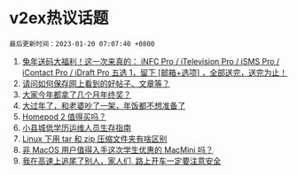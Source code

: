 # v2ex热议话题

`最后更新时间：2023-01-20 07:07:40 +0800`

1. [兔年送码大福利！这一次来真的： iNFC Pro / iTelevision Pro / iSMS Pro / iContact Pro / iDraft Pro 五选 1，留下 [邮箱+选项] ，全部送完，送完为止！](https://www.v2ex.com/t/909811)
1. [请问如何保存网上看到的好帖子、文章等？](https://www.v2ex.com/t/909823)
1. [大家今年都拿了几个月年终奖？](https://www.v2ex.com/t/909860)
1. [大过年了，和老婆吵了一架，年饭都不想准备了](https://www.v2ex.com/t/909948)
1. [Homepod 2 值得买吗？](https://www.v2ex.com/t/909814)
1. [小县城低学历运维人员生存指南](https://www.v2ex.com/t/909824)
1. [Linux 下用 tar 和 zip 压缩文件夹有啥区别](https://www.v2ex.com/t/909851)
1. [非 MacOS 用户值得入手这次学生优惠的 MacMini 吗？](https://www.v2ex.com/t/909914)
1. [我在高速上追尾了别人，家人们, 路上开车一定要注意安全](https://www.v2ex.com/t/909810)

